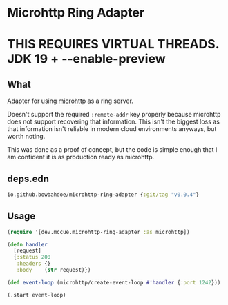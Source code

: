 # Microhttp Ring Adapter

# THIS REQUIRES VIRTUAL THREADS. JDK 19 + --enable-preview
## What 
Adapter for using [microhttp](https://github.com/ebarlas/microhttp)
as a ring server.

Doesn't support the required `:remote-addr` key properly because microhttp
does not support recovering that information. This isn't the biggest loss as
that information isn't reliable in modern cloud environments anyways, but
worth noting.

This was done as a proof of concept, but the code is simple enough that
I am confident it is as production ready as microhttp.

## deps.edn

```clojure
io.github.bowbahdoe/microhttp-ring-adapter {:git/tag "v0.0.4"}
```

## Usage

```clojure
(require '[dev.mccue.microhttp-ring-adapter :as microhttp])

(defn handler 
  [request]
  {:status 200 
   :headers {}
   :body    (str request)})

(def event-loop (microhttp/create-event-loop #'handler {:port 1242}))

(.start event-loop)
```